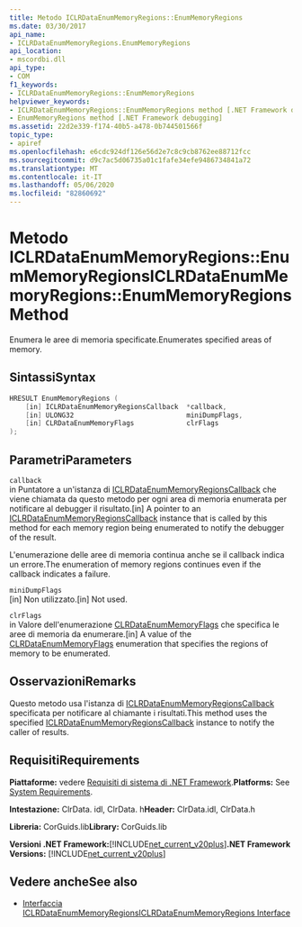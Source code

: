```yaml
---
title: Metodo ICLRDataEnumMemoryRegions::EnumMemoryRegions
ms.date: 03/30/2017
api_name:
- ICLRDataEnumMemoryRegions.EnumMemoryRegions
api_location:
- mscordbi.dll
api_type:
- COM
f1_keywords:
- ICLRDataEnumMemoryRegions::EnumMemoryRegions
helpviewer_keywords:
- ICLRDataEnumMemoryRegions::EnumMemoryRegions method [.NET Framework debugging]
- EnumMemoryRegions method [.NET Framework debugging]
ms.assetid: 22d2e339-f174-40b5-a478-0b744501566f
topic_type:
- apiref
ms.openlocfilehash: e6cdc924df126e56d2e7c8c9cb8762ee88712fcc
ms.sourcegitcommit: d9c7ac5d06735a01c1fafe34efe9486734841a72
ms.translationtype: MT
ms.contentlocale: it-IT
ms.lasthandoff: 05/06/2020
ms.locfileid: "82860692"
---
```

# <a name="iclrdataenummemoryregionsenummemoryregions-method"></a><span data-ttu-id="9b133-102">Metodo ICLRDataEnumMemoryRegions::EnumMemoryRegions</span><span class="sxs-lookup"><span data-stu-id="9b133-102">ICLRDataEnumMemoryRegions::EnumMemoryRegions Method</span></span>
<span data-ttu-id="9b133-103">Enumera le aree di memoria specificate.</span><span class="sxs-lookup"><span data-stu-id="9b133-103">Enumerates specified areas of memory.</span></span>  
  
## <a name="syntax"></a><span data-ttu-id="9b133-104">Sintassi</span><span class="sxs-lookup"><span data-stu-id="9b133-104">Syntax</span></span>  
  
```cpp  
HRESULT EnumMemoryRegions (  
    [in] ICLRDataEnumMemoryRegionsCallback  *callback,  
    [in] ULONG32                            miniDumpFlags,  
    [in] CLRDataEnumMemoryFlags             clrFlags  
);  
```  
  
## <a name="parameters"></a><span data-ttu-id="9b133-105">Parametri</span><span class="sxs-lookup"><span data-stu-id="9b133-105">Parameters</span></span>  
 `callback`  
 <span data-ttu-id="9b133-106">in Puntatore a un'istanza di [ICLRDataEnumMemoryRegionsCallback](iclrdataenummemoryregionscallback-interface.md) che viene chiamata da questo metodo per ogni area di memoria enumerata per notificare al debugger il risultato.</span><span class="sxs-lookup"><span data-stu-id="9b133-106">[in] A pointer to an [ICLRDataEnumMemoryRegionsCallback](iclrdataenummemoryregionscallback-interface.md) instance that is called by this method for each memory region being enumerated to notify the debugger of the result.</span></span>  
  
 <span data-ttu-id="9b133-107">L'enumerazione delle aree di memoria continua anche se il callback indica un errore.</span><span class="sxs-lookup"><span data-stu-id="9b133-107">The enumeration of memory regions continues even if the callback indicates a failure.</span></span>  
  
 `miniDumpFlags`  
 <span data-ttu-id="9b133-108">[in] Non utilizzato.</span><span class="sxs-lookup"><span data-stu-id="9b133-108">[in] Not used.</span></span>  
  
 `clrFlags`  
 <span data-ttu-id="9b133-109">in Valore dell'enumerazione [CLRDataEnumMemoryFlags](clrdataenummemoryflags-enumeration.md) che specifica le aree di memoria da enumerare.</span><span class="sxs-lookup"><span data-stu-id="9b133-109">[in] A value of the [CLRDataEnumMemoryFlags](clrdataenummemoryflags-enumeration.md) enumeration that specifies the regions of memory to be enumerated.</span></span>  
  
## <a name="remarks"></a><span data-ttu-id="9b133-110">Osservazioni</span><span class="sxs-lookup"><span data-stu-id="9b133-110">Remarks</span></span>  
 <span data-ttu-id="9b133-111">Questo metodo usa l'istanza di [ICLRDataEnumMemoryRegionsCallback](iclrdataenummemoryregionscallback-interface.md) specificata per notificare al chiamante i risultati.</span><span class="sxs-lookup"><span data-stu-id="9b133-111">This method uses the specified [ICLRDataEnumMemoryRegionsCallback](iclrdataenummemoryregionscallback-interface.md) instance to notify the caller of results.</span></span>  
  
## <a name="requirements"></a><span data-ttu-id="9b133-112">Requisiti</span><span class="sxs-lookup"><span data-stu-id="9b133-112">Requirements</span></span>  
 <span data-ttu-id="9b133-113">**Piattaforme:** vedere [Requisiti di sistema di .NET Framework](../../get-started/system-requirements.md).</span><span class="sxs-lookup"><span data-stu-id="9b133-113">**Platforms:** See [System Requirements](../../get-started/system-requirements.md).</span></span>  
  
 <span data-ttu-id="9b133-114">**Intestazione:** ClrData. idl, ClrData. h</span><span class="sxs-lookup"><span data-stu-id="9b133-114">**Header:** ClrData.idl, ClrData.h</span></span>  
  
 <span data-ttu-id="9b133-115">**Libreria:** CorGuids.lib</span><span class="sxs-lookup"><span data-stu-id="9b133-115">**Library:** CorGuids.lib</span></span>  
  
 <span data-ttu-id="9b133-116">**Versioni .NET Framework:**[!INCLUDE[net_current_v20plus](../../../../includes/net-current-v20plus-md.md)]</span><span class="sxs-lookup"><span data-stu-id="9b133-116">**.NET Framework Versions:** [!INCLUDE[net_current_v20plus](../../../../includes/net-current-v20plus-md.md)]</span></span>  
  
## <a name="see-also"></a><span data-ttu-id="9b133-117">Vedere anche</span><span class="sxs-lookup"><span data-stu-id="9b133-117">See also</span></span>

- [<span data-ttu-id="9b133-118">Interfaccia ICLRDataEnumMemoryRegions</span><span class="sxs-lookup"><span data-stu-id="9b133-118">ICLRDataEnumMemoryRegions Interface</span></span>](iclrdataenummemoryregions-interface.md)
